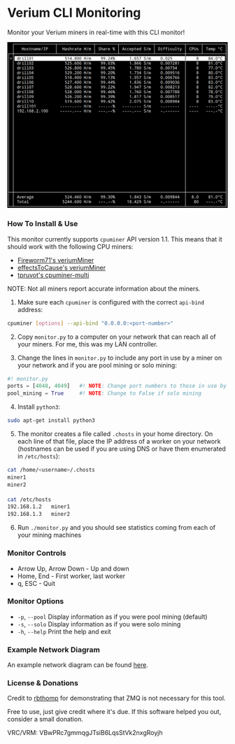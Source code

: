 Verium CLI Monitoring
=====================
Monitor your Verium miners in real-time with this CLI monitor!


![alt text](https://github.com/bezeredi/verium-cli-monitor/blob/master/cli-monitor.png "CLI Monitor Preview")


### How To Install & Use
This monitor currently supports `cpuminer` API version 1.1. This means that it
should work with the following CPU miners:
 * [Fireworm71's veriumMiner](https://github.com/fireworm71/veriumMiner)
 * [effectsToCause's veriumMiner](https://github.com/fireworm71/veriumMiner)
 * [tpruvot's cpuminer-multi](https://github.com/tpruvot/cpuminer-multi)

NOTE: Not all miners report accurate information about the miners.


1) Make sure each `cpuminer` is configured with the correct `api-bind` address:
```bash
cpuminer [options] --api-bind "0.0.0.0:<port-number>"
```

2) Copy `monitor.py` to a computer on your network that can reach all of your
miners. For me, this was my LAN controller.

3) Change the lines in `monitor.py` to include any port in use by a miner on
your network and if you are pool mining or solo mining:
```python
#! monitor.py
ports = [4048, 4049]   #! NOTE: Change port numbers to those in use by your miners
pool_mining = True     #! NOTE: Change to False if solo mining
```

4) Install `python3`:
```bash
sudo apt-get install python3
```

5) The monitor creates a file called `.chosts` in your home directory. On each
line of that file, place the IP address of a worker on your network (hostnames
can be used if you are using DNS or have them enumerated in `/etc/hosts`):

```bash
cat /home/<username>/.chosts
miner1
miner2

cat /etc/hosts
192.168.1.2   miner1
192.168.1.3   miner2
```

6) Run `./monitor.py` and you should see statistics coming from each of your
mining machines


### Monitor Controls
 * Arrow Up, Arrow Down - Up and down
 * Home, End - First worker, last worker
 * q, ESC - Quit

### Monitor Options
 * `-p`, `--pool`     Display information as if you were pool mining (default)
 * `-s`, `--solo`     Display information as if you were solo mining
 * `-h`, `--help`     Print the help and exit


### Example Network Diagram
An example network diagram can be found [here](https://github.com/bezeredi/verium-cli-monitor/blob/master/example-diagram.txt).


### License & Donations
Credit to [rbthomp](https://github.com/rbthomp) for demonstrating that ZMQ is
not necessary for this tool.

Free to use, just give credit where it's due. If this software helped you out,
consider a small donation.

VRC/VRM: VBwPRc7gmmqgJTsiB6LqsStVk2nxgRoyjh
